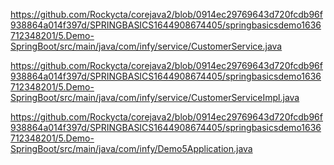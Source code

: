 
https://github.com/Rockycta/corejava2/blob/0914ec29769643d720fcdb96f938864a014f397d/SPRINGBASICS1644908674405/springbasicsdemo1636712348201/5.Demo-SpringBoot/src/main/java/com/infy/service/CustomerService.java

https://github.com/Rockycta/corejava2/blob/0914ec29769643d720fcdb96f938864a014f397d/SPRINGBASICS1644908674405/springbasicsdemo1636712348201/5.Demo-SpringBoot/src/main/java/com/infy/service/CustomerServiceImpl.java

https://github.com/Rockycta/corejava2/blob/0914ec29769643d720fcdb96f938864a014f397d/SPRINGBASICS1644908674405/springbasicsdemo1636712348201/5.Demo-SpringBoot/src/main/java/com/infy/Demo5Application.java
